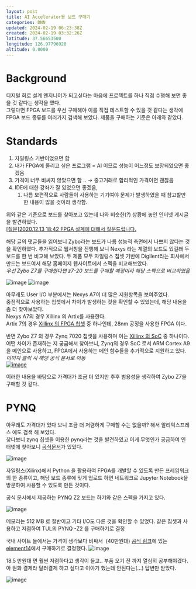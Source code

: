 ```yaml
---
layout: post
title: AI Accelerator용 보드 구매기
categories: DNN
updated: 2024-02-19 06:23:38Z
created: 2024-02-19 03:32:26Z
latitude: 37.56653500
longitude: 126.97796920
altitude: 0.0000
---
```


# Background

디지털 회로 설계 엔지니어가 되고싶다는 마음에 프로젝트를 하나 직접 수행해 보면 좋을 것 같다는 생각을 했다.  
그렇다면 FPGA 보드를 우선 구매해야 이를 직접 테스트할 수 있을 것 같다는 생각에 FPGA 보드 종류를 여러가지 검색해 보았다. 제품을 구매하는 기준은 아래와 같았다.

# Standards

1.  자일링스 기반이었으면 함
2.  내가 FPGA에 올리고 싶은 프로그램 = AI 이므로 성능이 어느정도 보장되었으면 좋겠음
3.  가격이 너무 비싸지 않았으면 함 .. → 중고거래로 합리적인 가격이면 괜찮음
4.  IDE에 대한 강좌가 잘 있었으면 좋겠음,
    1.  나름 보편적으로 사람들이 사용하는 기기여야 문제가 발생하였을 때 참고할만한 내용이 많을 것이라 생각함.

위와 같은 기준으로 보드를 찾아보고 있는데 나와 비슷한(?) 상황에 놓인 인터넷 게시글을 발견하였다.  
[\[질문\]2020.12.13 18:42 FPGA 설계에 대해서 질문드립니다.](https://gigglehd.com/gg/hard/8936873)

해당 글의 댓글들을 읽어보니 Zybo라는 보드가 나름 성능적 측면에서 나쁘지 않다는 것을 확인하였다. 추가적으로 웹서칭을 진행해 보니 Nexys 라는 계열의 보드도 있길래 두 보드를 한 번 비교해 보았다. 두 제품 모두 자일링스 칩셋 기반에 Digilent라는 회사에서 만드는 보드여서 해당 홈페이지 웹사이트에서 스펙을 비교해보았다.  
*우선 Zybo Z7를 구매한다면 z7-20 보드를 구매할 예정이라 해당 스펙으로 비교하였음*

![image](https://github.com/J1wanSeo/j1wanseo.github.io/assets/106726102/9aa1f9f5-bd0c-4900-bc3f-41ce69d053b6)
![image](https://github.com/J1wanSeo/j1wanseo.github.io/assets/106726102/bbf95506-4490-4f12-9a0e-53a6727be01a)

아무래도 User I/O 부분에서는 Nexys A7이 더 많은 지원항목을 보여주었다.  
중점적으로 사용하는 칩셋에서 차이가 발생하는 것을 확인할 수 있었는데, 해당 내용을 좀 더 찾아보았다.  
Nexys A7의 경우 Xillinx 의 Artix를 사용한다.  
Artix 7의 경우 [Xillinx 의 FPGA 칩셋](https://www.xilinx.com/products/silicon-devices/fpga.html) 중 하나인데, 28nm 공정을 사용한 FPGA 이다.

반면 Zybo Z7 의 경우 Zynq 7020 칩셋을 사용하며 이는 [Xillinx 의 SoC](https://www.xilinx.com/products/silicon-devices/soc.html) 중 하나이다.  
어떤 차이가 존재하는 지 궁금해서 찾아보니, Zynq의 경우 SoC 로서 ARM Cortex A9을 메인으로 사용하고, FPGA에서 사용하는 메인 함수들을 추가적으로 지원하고 있다.  
*이미지 클릭 시 해당 공식 문서로 이동*  
[![image](https://github.com/J1wanSeo/j1wanseo.github.io/assets/106726102/d3a30f63-9a94-4340-9e99-2113a85cc612)](https://www.xilinx.com/content/dam/xilinx/support/documents/product-briefs/zynq-7000-product-brief.pdf)

이러한 내용을 바탕으로 가격대가 조금 더 있지만 추후 범용성을 생각하여 Zybo Z7을 구매할 것 같다.

# PYNQ

아무래도 가격대가 있다 보니 조금 더 저렴하게 구매할 수는 없을까? 해서 알리익스프레스 에도 검색 해 보았다.  
찾다보니 zynq 칩셋을 이용한 pynq라는 것을 발견하였고 이게 무엇인가 궁금하여 인터넷에 찾아보니 [공식문서](https://github.com/Xilinx/PYNQ_Workshop/blob/master/01_PYNQ_Workshop_introduction.pdf)가 있었다.

![image](https://github.com/J1wanSeo/j1wanseo.github.io/assets/106726102/e72ab886-a349-4b6b-a6e1-94c1aecb03ed)

자일링스(Xilinx)에서 Python 을 활용하여 FPGA를 개발할 수 있도록 만든 프레임워크의 한 종류이고, 해당 보드 종류에 맞게 업로드 하면 네트워크로 Jupyter Notebook을 방문하여 사용할 수 있도록 만든 것이다.

공식 문서에서 제공하는 PYNQ Z2 보드는 하기와 같은 스펙을 가지고 있다.

![image](https://github.com/J1wanSeo/j1wanseo.github.io/assets/106726102/e8da97a2-38f0-47ca-be56-3ac6f5902dfb)

메모리는 512 MB 로 절반이고 기타 I/O도 다른 것을 확인할 수 있었다.
같은 칩셋과 사용하고 저렴하여 TUL의 PYNQ -Z2 를 구매하기로 결정

국내 사이트 들에서는 가격이 생각보다 비싸서  (40만원대) [공식 링크](https://www.tulembedded.com/FPGA/ProductsPYNQ-Z2.html)에 있는 [element14](https://kr.element14.com/tul-corporation/1m1-m000127dev/eval-board-32bit-arm-cortex-a9/dp/3605842?CMP=e-email-sys-orderack-GLB)에서 구매하기로 결정했다.
![image](https://github.com/J1wanSeo/j1wanseo.github.io/assets/106726102/5cb9671a-a251-4825-9532-4ac363830b5a)

18.5 만원대 면 훨씬 저렴하다고 생각이 들고.. 부품 오기 전 까지 열심히 공부해야겠다.
아 원화 결제라 달러결제 하고 싶다고 이야기 했는데 안된다는(...)  답변만 받았다.

![image](https://github.com/J1wanSeo/j1wanseo.github.io/assets/106726102/95ea3bc7-efca-4e0c-97f0-5a2e5378c8c0)